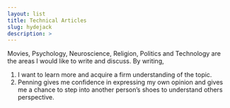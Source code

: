 ```yaml
---
layout: list
title: Technical Articles
slug: hydejack
description: >
---
```

Movies, Psychology, Neuroscience, Religion, Politics and Technology are the areas I would like to write and discuss. By writing, 
1. I want to learn more and acquire a firm understanding of the topic. 
2. Penning gives me confidence in expressing my own opinion and gives me a chance to step into another person’s shoes to understand others perspective.